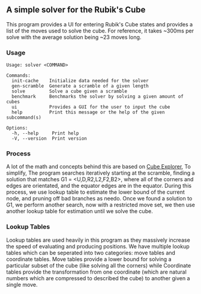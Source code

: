## A simple solver for the Rubik's Cube
This program provides a UI for entering Rubik's Cube states and provides a list of the moves used to solve the cube. For reference, it takes ~300ms per solve with the average solution being ~23 moves long. 

### Usage 
```
Usage: solver <COMMAND>

Commands:
  init-cache    Initialize data needed for the solver
  gen-scramble  Generate a scramble of a given length
  solve         Solve a cube given a scramble
  benchmark     Benchmarks the solver by solving a given amount of cubes
  ui            Provides a GUI for the user to input the cube
  help          Print this message or the help of the given subcommand(s)

Options:
  -h, --help     Print help
  -V, --version  Print version
```

### Process
A lot of the math and concepts behind this are based on [Cube Explorer](https://kociemba.org/cube.htm), To simplify, The program searches iteratively starting at the scramble, finding a solution that matches G1 = <U,D,R2,L2,F2,B2>, where all of the corners and edges are orientated, and the equator edges are in the equator. During this process, we use lookup table to estimate the lower bound of the current node, and pruning off bad branches as needo. Once we found a solution to G1, we perform another search, now with a restricted move set, we then use another lookup table for estimation until we solve the cube.

### Lookup Tables
Lookup tables are used heavily in this program as they massively increase the speed of evaluating and producing positions. We have multiple lookup tables which can be seperated into two categories: move tables and coordinate tables. Move tables provide a lower bound for solving a particular subset of the cube (like solving all the corners) while Coordinate tables provide the transformation from one coordinate (which are natural numbers which are compressed to described the cube) to another given a single move. 



